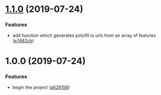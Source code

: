 # [1.1.0](https://github.com/JakeChampion/polyfill-service-url-builder/compare/v1.0.0...v1.1.0) (2019-07-24)


### Features

* add function which generates polyfill.io urls from an array of features ([e7462cb](https://github.com/JakeChampion/polyfill-service-url-builder/commit/e7462cb))

# 1.0.0 (2019-07-24)


### Features

* begin the project ([a628158](https://github.com/JakeChampion/polyfill-service-url-builder/commit/a628158))
